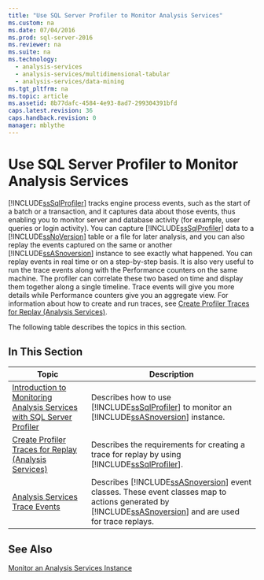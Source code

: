 ```yaml
---
title: "Use SQL Server Profiler to Monitor Analysis Services"
ms.custom: na
ms.date: 07/04/2016
ms.prod: sql-server-2016
ms.reviewer: na
ms.suite: na
ms.technology: 
  - analysis-services
  - analysis-services/multidimensional-tabular
  - analysis-services/data-mining
ms.tgt_pltfrm: na
ms.topic: article
ms.assetid: 8b77dafc-4584-4e93-8ad7-299304391bfd
caps.latest.revision: 36
caps.handback.revision: 0
manager: mblythe
---
```

# Use SQL Server Profiler to Monitor Analysis Services
[!INCLUDE[ssSqlProfiler](../../Topics/TopicNameContainA/tokens/ssSqlProfiler_md.md)] tracks engine process events, such as the start of a batch or a transaction, and it captures data about those events, thus enabling you to monitor server and database activity (for example, user queries or login activity). You can capture [!INCLUDE[ssSqlProfiler](../../Topics/TopicNameContainA/tokens/ssSqlProfiler_md.md)] data to a [!INCLUDE[ssNoVersion](../../Topics/TopicNameContainA/tokens/ssNoVersion_md.md)] table or a file for later analysis, and you can also replay the events captured on the same or another [!INCLUDE[ssASnoversion](../../Topics/TopicNameContainA/tokens/ssASnoversion_md.md)] instance to see exactly what happened. You can replay events in real time or on a step-by-step basis. It is also very useful to run the trace events along with the Performance counters on the same machine. The profiler can correlate these two based on time and display them together along a single timeline. Trace events will give you more details while Performance counters give you an aggregate view. For information about how to create and run traces, see [Create Profiler Traces for Replay (Analysis Services)](../../Topics/TopicNameNotContainA/Create-Profiler-Traces-for-Replay--Analysis-Services-.md).  
  
 The following table describes the topics in this section.  
  
## In This Section  
  
|Topic|Description|  
|-----------|-----------------|  
|[Introduction to Monitoring Analysis Services with SQL Server Profiler](../../Topics/TopicNameNotContainA/Introduction-to-Monitoring-Analysis-Services-with-SQL-Server-Profiler.md)|Describes how to use [!INCLUDE[ssSqlProfiler](../../Topics/TopicNameContainA/tokens/ssSqlProfiler_md.md)] to monitor an [!INCLUDE[ssASnoversion](../../Topics/TopicNameContainA/tokens/ssASnoversion_md.md)] instance.|  
|[Create Profiler Traces for Replay (Analysis Services)](../../Topics/TopicNameNotContainA/Create-Profiler-Traces-for-Replay--Analysis-Services-.md)|Describes the requirements for creating a trace for replay by using [!INCLUDE[ssSqlProfiler](../../Topics/TopicNameContainA/tokens/ssSqlProfiler_md.md)].|  
|[Analysis Services Trace Events](../../Topics/TopicNameNotContainA/Analysis-Services-Trace-Events.md)|Describes [!INCLUDE[ssASnoversion](../../Topics/TopicNameContainA/tokens/ssASnoversion_md.md)] event classes. These event classes map to actions generated by [!INCLUDE[ssASnoversion](../../Topics/TopicNameContainA/tokens/ssASnoversion_md.md)] and are used for trace replays.|  
  
## See Also  
 [Monitor an Analysis Services Instance](../../Topics/TopicNameNotContainA/Monitor-an-Analysis-Services-Instance.md)